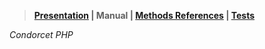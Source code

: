 > **[Presentation](https://github.com/julien-boudry/Condorcet/) | Manual | [Methods References](https://github.com/julien-boudry/Condorcet/blob/master/Documentation/README.md) | [Tests](https://github.com/julien-boudry/Condorcet/tree/master/Tests)**  


_Condorcet PHP_